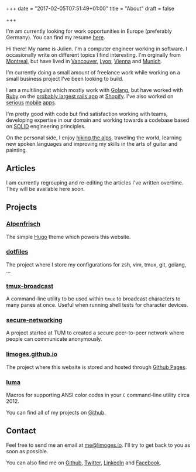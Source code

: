 +++
date = "2017-02-05T07:51:49+01:00"
title = "About"
draft = false

+++
<div class="banner">
I'm am currently looking for work opportunities in Europe (preferably Germany).
You can find my resume <a href="/resume">here</a>.
</div>

Hi there! My name is Julien. I'm a computer engineer working in software. I 
occasionally write on different topics I find interesting. I'm orginally from 
[Montreal], but have lived in [Vancouver], [Lyon], [Vienna] and [Munich].

I’m currently doing a small amount of freelance work while working on a small 
business project I’ve been looking to build.

I am a multilinguist which mostly work with [Golang], but have worked with 
[Ruby] on the [probably largest rails app][rails] at [Shopify]. I've also worked 
on [serious] [mobile] [apps]. 

I'm pretty good with code but find satisfaction working with teams, developing 
expertise in our domain and working towards a codebase based on [SOLID]
engineering principles.

On the personal side, I enjoy [hiking the alps], traveling the world,
learning new spoken languages and improving my skills in the arts of guitar and
painting.

## Articles

I am currently regrouping and re-editing the articles I've written overtime.
They will be available here soon.

## Projects

### [Alpenfrisch]
The simple [Hugo](https://gohugo.io) theme which powers this website.

### [dotfiles]
The project where I store my configurations for zsh, vim, tmux, git, golang, ...

### [tmux-broadcast]
A command-line utility to be used within `tmux` to broadcast characters to many
panes at once. Useful when running shell tests for character devices.

### [secure-networking]
A project started at TUM to created a secure peer-to-peer network where people can
communicate anonymously.

### [limoges.github.io]
The project where this website is stored and hosted through [Github Pages].

### [luma]
Macros for supporting ANSI color codes in your `C` command-line utility circa 2012.

You can find all of my projects on [Github](https://github.com/limoges).

## Contact

Feel free to send me an email at [me@limoges.io]. I'll try
to get back to you as soon as possible.

You can also find me on [Github], [Twitter], [LinkedIn] and [Facebook].

[Montreal]: https://en.wikipedia.org/wiki/Montreal
[Vancouver]: https://en.wikipedia.org/wiki/Vancouver
[Lyon]: https://en.wikipedia.org/wiki/Lyon
[Vienna]: https://en.wikipedia.org/wiki/Vienna
[Munich]: https://en.wikipedia.org/wiki/Munich
[Golang]: https://golang.org/
[Ruby]: https://www.ruby-lang.org/en/
[Rails]: https://rubyonrails.org/
[Shopify]: https://www.shopify.ca/
[serious]: https://www.syfy.com/syfywire/behold-new-blastr-mobile-app-and-more
[mobile]: https://www.soluteo.com/portfolio_page/mcgill-university-health-centre/ 
[apps]: https://www.soluteo.com/portfolio_page/via-rail/
[SOLID]: https://en.wikipedia.org/wiki/SOLID_(object-oriented_design)
[hiking the alps]: https://en.wikipedia.org/wiki/Zugspitze
[Github Pages]: https://pages.github.com/
[Alpenfrisch]: https://github.com/limoges/alpenfrisch
[dotfiles]: https://github.com/limoges/dotfiles
[tmux-broadcast]: https://github.com/limoges/tmux-broadcast
[luma]: https://github.com/limoges/luma
[secure-networking]: https://github.com/limoges/secure-networking
[limoges.github.io]: https://github.com/limoges/limoges.github.io

[me@limoges.io]: mailto:me@limoges.io
[Twitter]: https://twitter.com/julienlimoges
[Facebook]: https://www.facebook.com/julien.limoges
[LinkedIn]: https://www.linkedin.com/in/julienlimoges
[Github]: https://github.com/limoges
